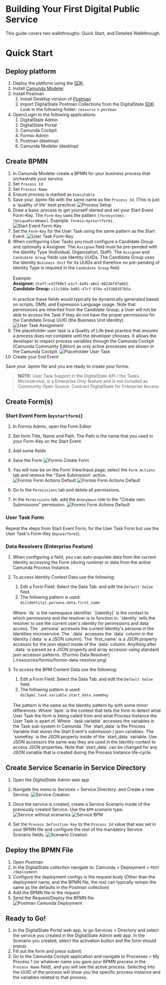 # Building Your First Digital Public Service


This guide covers two walkthroughs: Quick Start, and Detailed Walkthrough.

# Quick Start

## Deploy platform

1. Deploy the platform using the [SDK](https://github.com/DigitalState/Sdk).
1. Install [Camunda Modeler](https://camunda.org/download/modeler/)
1. Install Postman
    1. Install Desktop version of [Postman](https://www.getpostman.com)
    1. Import DigitalState Postman Collections from the DigitalState [SDK](https://github.com/DigitalState/Sdk): Look in the following folder: `resource` > `postman`
1. Open/Login to the following applications:
    1. DigitalState Admin
    1. DigitalState Portal
    1. Camunda Cockpit
    1. Formio Admin
    1. Postman (desktop)
    1. Camunda Modeler (desktop)

## Create BPMN

1. In Camunda Modeler create a BPMN for your business process that orchestrate your service.
1. Set `Process Id`
1. Set `Process Name`
1. Ensure process is marked as `Executable`
1. Save your .bpmn file with the same name as the `Process Id`. (This is just a 'quaility of life' best practice)
![Process Setup](./resources/camunda-process-setup-process-wide.png)
1. Draw a basic process to get yourself started and set your Start Event Form-Key.  The `Form-Key` uses the pattern `[formsystem]:[UniqueFormName]`. Example: `formio:mystartform1`.
![Start Event Form-Key](./resources/camunda-process-setup-start-event.png)
1. Set the `Form-Key` for the User Task using the same pattern as the Start Event.
![User Task Form-Key](./resources/camunda-process-setup-user-task-form.png)
1. When configuring User Tasks you must configure a Candidate Group and optionally a Assignee.  The `Assignee` field must be pre-pended with the Identity Type (Individual, Organization, Staff).  The `Assignee` and `Candidate Group` fields use Identity UUIDs.  The Candidate Group uses the Identity `Business Unit` for its UUIDs and therefore no pre-pending of Identity Type is required in the `Candidate Group` field.
<br><br>
Example:<br>
**Assignee:** `Staff:e32f09b7-e1cf-4a91-a0e1-6822bf47a662`.<br>
**Candidate Group:** `c11c546e-bd01-47cf-97da-e25388357b5a`.
<br><br>
In practice these fields would typically be dynamically generated based on scripts, DMN, and Expression Language usage. Note that permissions are inherited from the Candidate Group; a User will not be able to access the Task if they do not have the proper permissions for the Candidate Group UUID (the Business Unit Identity).
![User Task Assignment](./resources/camunda-process-setup-user-task-assignment.png)
1. The placeholder user task is a Quality of Life best practice that ensures a process does not complete until the developer chooses.  It allows the developer to inspect process variables through the Camunda Cockpit (Camunda Community Edition) as only active processes are shown in the Camunda Cockpit.
![Placeholder User Task](./resources/camunda-process-setup-placeholder-user-task.png)
1. Create your End Event

Save your .bpmn file and you are ready to create your forms.

>**NOTE:** User Task Support in the DigitalState API / the Tasks Microservice, is a Enterprise Only feature and is not included as Community Open Source.  Contract DigitalState for Enterprise Access.

## Create Form(s)

### Start Event Form (`mystartform1`)
1. In Formio Admin, open the Form Editor
1. Set form Title, Name and Path.  The Path is the name that you used in your Form-Key on the Start Event.
1. Add some fields
1. Save the Form
![Formio Create Form](./resources/formio/formio-create-form.png)

1. You will now be on the Form View/Input page; select the `Form Actions` tab and remove the "Save Submission` action.
![Formio Form Actions Default](./resources/formio/formio-form-actions-default.png)
![Formio Form Actions Default](./resources/formio/formio-form-actions-deleted.png)

1. Go to the `Permissions` tab and delete all permissions.
1. In the `Permissions` tab, add the `Anonymous` role to the "Create own Submissions" permission.
![Formio Form Actions Default](./resources/formio/formio-form-access-permissions.png)


### User Task Form
Repeat the steps from Start Event Form, for the User Task Form but use the User Task's Form-Key (`myuserform1`).

### Data Resolvers (Enterprise Feature)

1. When configuring a field, you can auto-populate data from the current Identity accessing the Form (during runtime) or data from the active Camunda Process Instance.
1. To access Identity Context Data use the following:
    1. Edit a Form Field: Select the Data Tab: and edit the `Default Value` field.
    1. The following pattern is used:<br>
    `ds[identity].persona.data.first_name`
    <br>
    Where `ds` is the namespace identifier.  `[identity]` is the context to which permissions and the resolver is to function in.  `identity` tells the resolver to use the current user's identity for permissions and data access. The  `.persona` accesses the current Identity's persona in the Identities microservice. The `.data` accesses the `data` column in the Identity (`data` is a JSON column). The `first_name` is a JSON property accessor for the json object inside of the `data` column.  Anything after `.data` is parsed as a JSON property and array accessor using standard json accessor patterns.
    ![Formio Data Resolver](./resources/formio/formio-data-resolver.png)

1. To access the BPM Content Data use the following:
    1. Edit a Form Field: Select the Data Tab: and edit the `Default Value` field.
    1. The following pattern is used:<br>
    `ds[bpm].task.variable.start_data.someKey`
    <br>
    The pattern is the same as the Identity pattern by with some minor differences: Where `bpm` is the context that tells the form to detect what User Task the form is being called from and what Process Instance the User Task is apart of.  Where `.task.variable` accesses the variables in the Task sub-system in Camunda. The `start_data` is the Process Variable that stores the Start Event's submission / json variables.  The `someKey` is the JSON property inside of the `start_data` variable.  Use JSON accessors the same way they are used in the Identity context to access JSON properties.  Note that `start_data` can be changed for any JSON variable that is created during the Process Instance life-cycle.

## Create Service Scenario in Service Directory

1. Open the DigitalState Admin web app
1. Navigate the menu to Services > Service Directory. and Create a new Service.
![Service Creation](./resources/service-directory/Create-Service.png)

1. Once the service is created, create a Service Scenario inside of the previously created Service.  Use the `BPM` scenario type.
![Service without scenarios](./resources/service-directory/Service-without-Scenarios.png)
![Service BPM](./resources/service-directory/Scenario-Create-Select-List.png)

1. Set the `Process Definition Key` to the `Process Id` value that was set in your BPMN file and configure the rest of the mandatory Service Scenario fields.
![Scenario Creation](./resources/service-directory/Scenario-Create.png)

## Deploy the BPMN File

1. Open Postman
1. In the DigitalState collection navigate to: Camunda > Deployment > `POST /deployment`
1. Configure the deployment configs in the request body (Other than the deployment name, and the BPMN file, the rest can typically remain the same as the defaults in the Postman collection)
1. Add the BPMN file to the request
1. Send the Request/Deploy the BPMN file.
![Postman Camunda Deployment](./resources/postman/postman-camunda-deployment.png)


## Ready to Go!

1. In the DigitalState Portal web app, to go Services > Directory and select the service you created in the DigitalState Admin web app.  In the Scenario you created, select the activation button and the form should popup.
1. Fill out the form and press submit.
1. Go to the Camunda Cockpit application and navigate to Processes > My Process 1 (or whatever name you gave your BPMN process in the `Process Name` field), and you will see the active process.  Selecting into the UUID of the process will show you the specific process instance and the variables related to that process.

